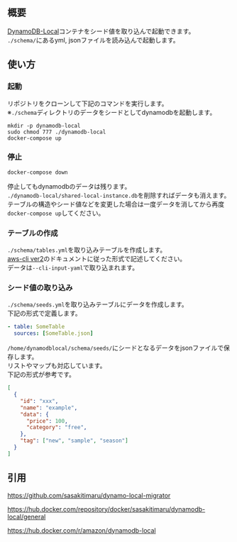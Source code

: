 ## 概要
[DynamoDB-Local](https://hub.docker.com/r/amazon/dynamodb-local)コンテナをシード値を取り込んで起動できます。  
`./schema/`にあるyml, jsonファイルを読み込んで起動します。
## 使い方
### 起動
リポジトリをクローンして下記のコマンドを実行します。  
※`./schema`ディレクトリのデータをシードとしてdynamodbを起動します。
```
mkdir -p dynamodb-local
sudo chmod 777 ./dynamodb-local
docker-compose up
```

### 停止
```
docker-compose down
```
停止してもdynamodbのデータは残ります。  
`./dynamodb-local/shared-local-instance.db`を削除すればデータも消えます。  
テーブルの構造やシード値などを変更した場合は一度データを消してから再度`docker-compose up`してください。

### テーブルの作成
`./schema/tables.yml`を取り込みテーブルを作成します。  
[aws-cli ver2](https://awscli.amazonaws.com/v2/documentation/api/latest/reference/dynamodb/create-table.html)のドキュメントに従った形式で記述してください。  
データは`--cli-input-yaml`で取り込まれます。

### シード値の取り込み
`./schema/seeds.yml`を取り込みテーブルにデータを作成します。  
下記の形式で定義します。
```yml
- table: SomeTable
  sources: [SomeTable.json]
```

`/home/dynamodblocal/schema/seeds/`にシードとなるデータをjsonファイルで保存します。  
リストやマップも対応しています。  
下記の形式が参考です。
```json
[
  {
    "id": "xxx",
    "name": "example",
    "data": {
      "price": 100,
      "category": "free",
    },
    "tag": ["new", "sample", "season"]
  }
]
```

## 引用
https://github.com/sasakitimaru/dynamo-local-migrator

https://hub.docker.com/repository/docker/sasakitimaru/dynamodb-local/general

https://hub.docker.com/r/amazon/dynamodb-local

